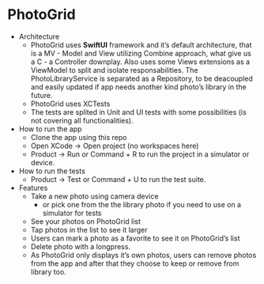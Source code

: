 # PhotoGrid

- Architecture 
  - PhotoGrid uses **SwiftUI** framework and it’s default architecture, that is a MV - Model and View utilizing Combine approach, what give us a C - a Controller downplay. Also uses some Views extensions as a ViewModel to split and isolate responsabilities. The PhotoLibraryService is separated as a Repository, to be deacoupled and easily updated if app needs another kind photo’s library in the future.
  - PhotoGrid uses XCTests
  - The tests are splited in Unit and UI tests with some possibilities (is not covering all functionalities).
- How to run the app
  - Clone the app using this repo
  - Open XCode -> Open project (no workspaces here)
  - Product -> Run or Command + R to run the project in a simulator or device.
- How to run the tests
  - Product -> Test or Command + U to run the test suite.
- Features
  - Take a new photo using camera device 
    - or pick one from the the library photo if you need to use on a simulator for tests
  - See your photos on PhotoGrid list
  - Tap photos in the list to see it larger
  - Users can mark a photo as a favorite to see it on PhotoGrid’s list
  - Delete photo with a longpress. 
  - As PhotoGrid only displays it’s own photos, users can remove photos from the app and after that they choose to keep or remove from library too.
